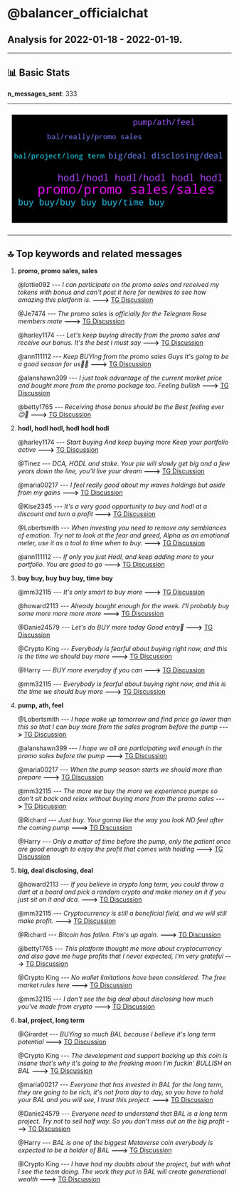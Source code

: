 # **@balancer_officialchat**
 ## Analysis for **2022-01-18** - **2022-01-19**.

---

## 📊 **Basic Stats**

**n_messages_sent**: 333

---
![wordcloud](balancer_officialchat_1Days_wordcloud.png)

---


## 🔝 **Top keywords and related messages**

1. **promo, promo sales, sales**

    @lottie092 --- *I can participate on the promo sales and received my tokens with bonus and can't post it here for newbies to see how amazing this platform is.* **--->** [TG Discussion](https://t.me/balancer_officialchat/22403)

    @Je7474 --- *The promo sales is officially for the Telegram Rose members mate* **--->** [TG Discussion](https://t.me/balancer_officialchat/22354)

    @harley1174 --- *Let's keep buying directly from the promo sales and receive our bonus. It's the best I must say* **--->** [TG Discussion](https://t.me/balancer_officialchat/22439)

    @ann111112 --- *Keep BUYing from the promo sales Guys It's going to be a good season for us🚀💥* **--->** [TG Discussion](https://t.me/balancer_officialchat/22335)

    @alanshawn399 --- *I just took advantage of the current market price and bought more from the promo package too.  Feeling bullish* **--->** [TG Discussion](https://t.me/balancer_officialchat/22356)

    @betty1765 --- *Receiving those bonus should be the Best feeling ever 😉🚀* **--->** [TG Discussion](https://t.me/balancer_officialchat/22339)

2. **hodl, hodl hodl, hodl hodl hodl**

    @harley1174 --- *Start buying And keep buying more  Keep your portfolio active* **--->** [TG Discussion](https://t.me/balancer_officialchat/22365)

    @Tinez --- *DCA, HODL and stake. Your pie will slowly get big and a few years down the line, you'll live your dream* **--->** [TG Discussion](https://t.me/balancer_officialchat/22329)

    @maria00217 --- *I feel really good about my waves  holdings but aside from my gains* **--->** [TG Discussion](https://t.me/balancer_officialchat/22479)

    @Kise2345 --- *It's a very good opportunity to buy and hodl at a discount and turn a profit* **--->** [TG Discussion](https://t.me/balancer_officialchat/22367)

    @Lobertsmith --- *When investing you need to remove any semblances of emotion. Try not to look at the fear and greed, Alpha as an emotional meter, use it as a tool to time when to buy.* **--->** [TG Discussion](https://t.me/balancer_officialchat/22465)

    @ann111112 --- *If only you just Hodl, and keep adding more to your portfolio. You are good to go* **--->** [TG Discussion](https://t.me/balancer_officialchat/22150)

3. **buy buy, buy buy buy, time buy**

    @mm32115 --- *It's only smart to buy more* **--->** [TG Discussion](https://t.me/balancer_officialchat/22383)

    @howard2113 --- *Already bought enough for the week. I'll probably buy some more more more more* **--->** [TG Discussion](https://t.me/balancer_officialchat/22165)

    @Danie24579 --- *Let's do BUY more today Good entry💯* **--->** [TG Discussion](https://t.me/balancer_officialchat/22430)

    @Crypto King --- *Everybody is fearful about buying right now, and this is the time we should buy more* **--->** [TG Discussion](https://t.me/balancer_officialchat/22105)

    @Harry --- *BUY more everyday if you can* **--->** [TG Discussion](https://t.me/balancer_officialchat/22259)

    @mm32115 --- *Everybody is fearful about buying right now, and this is the time we should buy more* **--->** [TG Discussion](https://t.me/balancer_officialchat/22431)

4. **pump, ath, feel**

    @Lobertsmith --- *I hope wake up tomorrow and find price go lower than this so that I can buy more from the sales program before the pump* **--->** [TG Discussion](https://t.me/balancer_officialchat/22252)

    @alanshawn399 --- *I hope we all are participating well enough in the promo sales before the pump* **--->** [TG Discussion](https://t.me/balancer_officialchat/22269)

    @maria00217 --- *When the pump season starts we should more than prepare* **--->** [TG Discussion](https://t.me/balancer_officialchat/22428)

    @mm32115 --- *The more we buy the more we experience pumps so don't sit back and relax without buying more from the promo sales* **--->** [TG Discussion](https://t.me/balancer_officialchat/22257)

    @Richard --- *Just buy. Your gonna like the way you look ND feel after the coming pump* **--->** [TG Discussion](https://t.me/balancer_officialchat/22161)

    @Harry --- *Only a matter of time before the pump, only the patient once are good enough to enjoy the profit that comes with holding* **--->** [TG Discussion](https://t.me/balancer_officialchat/22220)

5. **big, deal disclosing, deal**

    @howard2113 --- *If you believe in crypto long term, you could throw a dart at a board and pick a random crypto and make money on it if you just sit on it and dca.* **--->** [TG Discussion](https://t.me/balancer_officialchat/22277)

    @mm32115 --- *Cryptocurrency is still a beneficial field, and we will still make profit.* **--->** [TG Discussion](https://t.me/balancer_officialchat/22209)

    @Richard --- *Bitcoin has fallen. Ftm's up again.* **--->** [TG Discussion](https://t.me/balancer_officialchat/22302)

    @betty1765 --- *This platform thought me more about cryptocurrency and also gave me huge profits that I never expected, I'm very grateful* **--->** [TG Discussion](https://t.me/balancer_officialchat/22331)

    @Crypto King --- *No wallet limitations have been considered. The free market rules here* **--->** [TG Discussion](https://t.me/balancer_officialchat/22442)

    @mm32115 --- *I don't see the big deal about disclosing how much you've made from crypto* **--->** [TG Discussion](https://t.me/balancer_officialchat/22144)

6. **bal, project, long term**

    @Girardet --- *BUYing so much BAL because I believe it's long term potential* **--->** [TG Discussion](https://t.me/balancer_officialchat/22355)

    @Crypto King --- *The development and support backing up this coin is insane that's why it's going to the freaking moon I'm fuckin' BULLISH on BAL* **--->** [TG Discussion](https://t.me/balancer_officialchat/22233)

    @maria00217 --- *Everyone that has invested in BAL for the long term, they are going to be rich, it's not from day to day, so you have to hold your BAL and you will see, I trust this project.* **--->** [TG Discussion](https://t.me/balancer_officialchat/22389)

    @Danie24579 --- *Everyone need to understand that BAL is a long term project. Try not to sell half way. So you don't miss out on the big profit* **--->** [TG Discussion](https://t.me/balancer_officialchat/22304)

    @Harry --- *BAL is one  of the biggest  Metaverse coin everybody is expected to be a holder of BAL* **--->** [TG Discussion](https://t.me/balancer_officialchat/22232)

    @Crypto King --- *I have had my doubts about the project, but with what I see the team doing. The work they put in BAL will create generational wealth* **--->** [TG Discussion](https://t.me/balancer_officialchat/22190)

